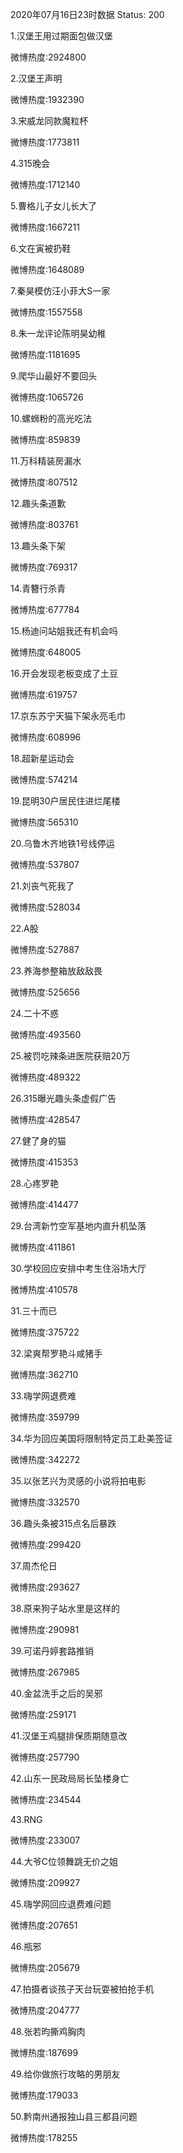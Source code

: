 2020年07月16日23时数据
Status: 200

1.汉堡王用过期面包做汉堡

微博热度:2924800

2.汉堡王声明

微博热度:1932390

3.宋威龙同款魔粒杯

微博热度:1773811

4.315晚会

微博热度:1712140

5.曹格儿子女儿长大了

微博热度:1667211

6.文在寅被扔鞋

微博热度:1648089

7.秦昊模仿汪小菲大S一家

微博热度:1557558

8.朱一龙评论陈明昊幼稚

微博热度:1181695

9.爬华山最好不要回头

微博热度:1065726

10.螺蛳粉的高光吃法

微博热度:859839

11.万科精装房漏水

微博热度:807512

12.趣头条道歉

微博热度:803761

13.趣头条下架

微博热度:769317

14.青簪行杀青

微博热度:677784

15.杨迪问站姐我还有机会吗

微博热度:648005

16.开会发现老板变成了土豆

微博热度:619757

17.京东苏宁天猫下架永亮毛巾

微博热度:608996

18.超新星运动会

微博热度:574214

19.昆明30户居民住进烂尾楼

微博热度:565310

20.乌鲁木齐地铁1号线停运

微博热度:537807

21.刘丧气死我了

微博热度:528034

22.A股

微博热度:527887

23.养海参整箱放敌敌畏

微博热度:525656

24.二十不惑

微博热度:493560

25.被罚吃辣条进医院获赔20万

微博热度:489322

26.315曝光趣头条虚假广告

微博热度:428547

27.健了身的猫

微博热度:415353

28.心疼罗艳

微博热度:414477

29.台湾新竹空军基地内直升机坠落

微博热度:411861

30.学校回应安排中考生住浴场大厅

微博热度:410578

31.三十而已

微博热度:375722

32.梁爽帮罗艳斗咸猪手

微博热度:362710

33.嗨学网退费难

微博热度:359799

34.华为回应美国将限制特定员工赴美签证

微博热度:342272

35.以张艺兴为灵感的小说将拍电影

微博热度:332570

36.趣头条被315点名后暴跌

微博热度:299420

37.周杰伦日

微博热度:293627

38.原来狗子站水里是这样的

微博热度:290981

39.可诺丹婷套路推销

微博热度:267985

40.金盆洗手之后的吴邪

微博热度:259171

41.汉堡王鸡腿排保质期随意改

微博热度:257790

42.山东一民政局局长坠楼身亡

微博热度:234544

43.RNG

微博热度:233007

44.大爷C位领舞跳无价之姐

微博热度:209927

45.嗨学网回应退费难问题

微博热度:207651

46.瓶邪

微博热度:205679

47.拍摄者谈孩子天台玩耍被拍抢手机

微博热度:204777

48.张若昀撕鸡胸肉

微博热度:187699

49.给你做旅行攻略的男朋友

微博热度:179033

50.黔南州通报独山县三都县问题

微博热度:178255

